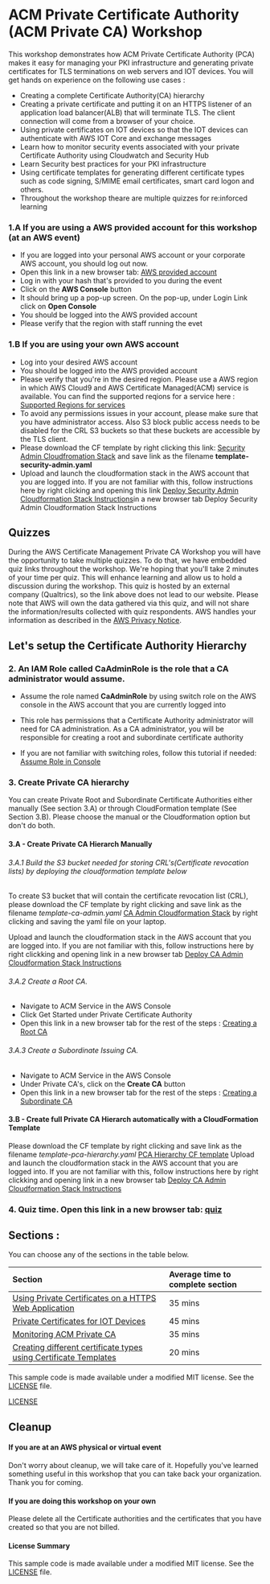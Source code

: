 # ACM Private Certificate Authority (ACM Private CA) Workshop 

This workshop demonstrates how ACM Private Certificate Authority (PCA) makes it easy for managing your PKI infrastructure and generating private certificates for TLS terminations on web servers and IOT devices. You will get hands on experience on the following use cases :

* Creating a complete Certificate Authority(CA) hierarchy 
* Creating a private certificate and putting it on an HTTPS listener of an application load balancer(ALB) that will terminate TLS. The client connection will come from a browser of your choice.
* Using private certificates on IOT devices so that the IOT devices can authenticate with AWS IOT Core and exchange messages
* Learn how to monitor security events associated with your private Certificate Authority using Cloudwatch and Security Hub
* Learn Security best practices for your PKI infrastructure
* Using certificate templates for generating different certificate types such as code signing, S/MIME email certificates, smart card logon and others.
* Throughout the workshop theare are multiple quizzes for re:inforced learning

### 1.A If you are using a AWS provided account for this workshop (at an AWS event)

* If you are logged into your personal AWS account or your corporate AWS account, you should log out now.
* Open this link in a new browser tab: [AWS provided account](https://dashboard.eventengine.run/)
* Log in with your hash that's provided to you during the event
* Click on the **AWS Console** button
* It should bring up a pop-up screen. On the pop-up,  under Login Link click on **Open Console**
* You should be logged into the AWS provided account
* Please verify that the region with staff running the evet

### 1.B If you are using your own AWS account

* Log into your desired AWS account
* You should be logged into the AWS provided account
* Please verify that you're in the desired region. Please use a AWS region in which AWS Cloud9 and AWS Certificate Managed(ACM) service is available. You can find the supported reqions for a service here : [Supported Regions for services](https://aws.amazon.com/about-aws/global-infrastructure/regional-product-services/)
* To avoid any permissions issues in your account, please make sure that you have administrator access. Also S3 block public access needs to be disabled for the CRL S3 buckets so that these buckets are accessible by the TLS client.
* Please download the CF template by right clicking this link: [Security Admin Cloudfromation Stack](https://raw.githubusercontent.com/aws-samples/data-protection/master/usecase-9/cf-templates/template-security-admin.yaml) and save link as the filename **template-security-admin.yaml**
* Upload and launch the cloudformation stack in the AWS account that you are logged into. If you are not familiar with this, follow instructions here by right clicking and opening this link [Deploy Security Admin Cloudformation Stack Instructions](https://aws.highspot.com/viewer/5e2f0ce034d6be0385cc9ac8)in a new browser tab Deploy Security Admin Cloudformation Stack Instructions

## Quizzes

During the AWS Certificate Management Private CA Workshop you will have the opportunity to take multiple quizzes. To do that, we have embedded quiz links throughout the workshop. We're hoping that you'll take 2 minutes of your time per quiz. This will enhance learning and allow us to hold a discussion during the workshop.
This quiz is hosted by an external company (Qualtrics), so the link above does not lead to our website. Please note that AWS will own the data gathered via this quiz, and will not share the information/results collected with quiz respondents. AWS handles your information as described in the [AWS Privacy Notice](https://aws.amazon.com/privacy/).

## Let's setup the Certificate Authority Hierarchy 

### 2. An IAM Role called **CaAdminRole** is the role that a CA administrator would assume. 

* Assume the role named **CaAdminRole** by using switch role on the AWS console in the AWS account that you are currently logged into

* This role has permissions that a Certificate Authority administrator will need for CA administration. As a CA administrator, you will be responsible for creating a root and subordinate certificate authority 

* If you are not familiar with switching roles, follow this tutorial if needed: [Assume Role in Console](https://view.highspot.com/viewer/5d66bc5cc79c523342504c3e)

### 3. Create Private CA hierarchy
You can create Private Root and Subordinate Certificate Authorities either manually (See section 3.A) or through CloudFormation template (See Section 3.B). Please choose the manual or the Cloudformation option but don't do both.

#### 3.A - Create Private CA Hierarch Manually 

###### 3.A.1 Build the S3 bucket needed for storing CRL's(Certificate revocation lists) by deploying the cloudformation template below

To create S3 bucket that will contain the certificate revocation list (CRL), please download the CF template by right clicking and save link as the filename *template-ca-admin.yaml* [CA Admin Cloudformation Stack](https://raw.githubusercontent.com/aws-samples/data-protection/master/usecase-9/cf-templates/template-ca-admin.yaml) by right clicking and saving the yaml file on your laptop. 

Upload and launch the cloudformation stack in the AWS account that you are logged into. If you are not familiar with this, follow instructions here by right clickking and opening link in a new browser tab [Deploy CA Admin Cloudformation Stack Instructions](https://view.highspot.com/viewer/5dd6cd89a2e3a96cb78647d3)

###### 3.A.2 Create a Root CA. 

* Navigate to ACM Service in the AWS Console
* Click Get Started under Private Certificate Authority
* Open this link in a new browser tab for the rest of the steps : [Creating a Root CA](https://view.highspot.com/viewer/604a590934d6be73df3ec1d9)

###### 3.A.3 Create a Subordinate Issuing CA. 

* Navigate to ACM Service in the AWS Console
* Under Private CA's, click on the **Create CA** button
* Open this link in a new browser tab for the rest of the steps  : [Creating a Subordinate CA](https://view.highspot.com/viewer/604a5d1f8117170c1176edbf)

#### 3.B - Create full Private CA Hierarch automatically with a CloudFormation Template 

Please download the CF template by right clicking and save link as the filename *template-pca-hierarchy.yaml* [PCA Hierarchy CF template](https://raw.githubusercontent.com/aws-samples/data-protection/master/usecase-9/cf-templates/template-pca-hierarchy.yaml)
Upload and launch the cloudformation stack in the AWS account that you are logged into. If you are not familiar with this, follow instructions here by right clickking and opening link in a new browser tab [Deploy CA Admin Cloudformation Stack Instructions](https://view.highspot.com/viewer/5dd6cd89a2e3a96cb78647d3)

### 4. Quiz time. Open this link in a new browser tab: [quiz](https://bit.ly/2yQ5IML)

## Sections :

You can choose any of the sections in the table below.

| Section    | Average time to complete section |
| :------------- |:-------------|
| [Using Private Certificates on a HTTPS Web Application ](https://github.com/aws-samples/data-protection/blob/master/usecase-9/HTTPS_Application_Usecase.md)  | 35 mins| 
| [Private Certificates for IOT Devices ](https://github.com/aws-samples/data-protection/blob/master/usecase-9/IOT_Device_Usecase.md)  | 45 mins| 
| [Monitoring ACM Private CA ](https://github.com/aws-samples/data-protection/blob/master/usecase-9/Monitoring_ACM_Private_CA.md)  | 35 mins| 
| [Creating different certificate types using Certificate Templates](https://github.com/aws-samples/data-protection/blob/master/usecase-9/Templates_ACM_Private_CA.md)  | 20 mins| 

This sample code is made available under a modified MIT license. See the [LICENSE](LICENSE) file.

[LICENSE](LICENSE)

## Cleanup

#### If you are at an AWS physical or virtual event

Don't worry about cleanup, we will take care of it. Hopefully you've learned something useful in this workshop that you can take back your organization. Thank you for coming.

#### If you are doing this workshop on your own

Please delete all the Certificate authorities and the certificates that you have created so that you are not billed.

#### License Summary

This sample code is made available under a modified MIT license. See the [LICENSE](LICENSE) file.


